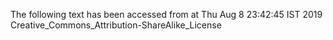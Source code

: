 The following text has been accessed from at Thu Aug 8 23:42:45 IST 2019
Creative_Commons_Attribution-ShareAlike_License
